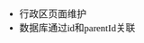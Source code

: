 <span  style="font-family: Simsun,serif; font-size: 17px; ">

- 行政区页面维护
- 数据库通过id和parentId关联

</span>